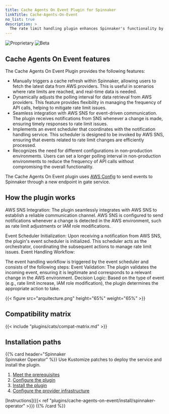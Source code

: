 ```yaml
---
title: Cache Agents On Event Plugin for Spinnaker
linkTitle: Cache-Agents-On-Event
no_list: true
description: >
  The rate limit handling plugin enhances Spinnaker's functionality by addressing rate limit issues commonly encountered when using AWS providers, particularly in scenarios involving EC2 and ECS. The plugin leverages AWS SNS (Simple Notification Service) to receive events and employs a notification handling service to manage data and gate services effectively.
---
```


![Proprietary](/images/proprietary.svg) ![Beta](/images/beta.svg)

## Cache Agents On Event features

The Cache Agents On Event Plugin provides the following features:

- Manually triggers a cache refresh within Spinnaker, allowing users to fetch the latest data from AWS providers. This is useful in scenarios where rate limits are reached, and real-time data is needed.
- Dynamically adjusts the polling interval for data retrieval from AWS providers. This feature provides flexibility in managing the frequency of API calls, helping to mitigate rate limit issues.
- Seamless integration with AWS SNS for event-driven communication. The plugin receives notifications from SNS whenever a change is made, ensuring timely responses to rate limit issues.
- Implements an event scheduler that coordinates with the notification handling service. This scheduler is designed to be invoked by AWS SNS, ensuring that events related to rate limit changes are efficiently processed.
- Recognizes the need for different configurations in non-production environments. Users can set a longer polling interval in non-production environments to reduce the frequency of API calls without compromising the overall functionality.

The Cache Agents On Event plugin uses [AWS Config](https://docs.aws.amazon.com/config/latest/developerguide/notifications-for-AWS-Config.html) to send events to Spinnaker through a new endpoint in gate service.

## How the plugin works
AWS SNS Integration:
The plugin seamlessly integrates with AWS SNS to establish a reliable communication channel. AWS SNS is configured to send notifications whenever a change is detected in the AWS environment, such as rate limit adjustments or IAM role modifications.

Event Scheduler Initialization:
Upon receiving a notification from AWS SNS, the plugin's event scheduler is initialized. This scheduler acts as the orchestrator, coordinating the subsequent actions to manage rate limit issues.
Event Handling Workflow:

The event handling workflow is triggered by the event scheduler and consists of the following steps:
Event Validation: The plugin validates the incoming event, ensuring it is legitimate and corresponds to a relevant change in the AWS environment.
Decision Logic: Based on the type of event (e.g., rate limit increase, IAM role modification), the plugin determines the appropriate action to take.

{{< figure src="arquitecture.png" height="65%" weight="65%" >}}

## Compatibility matrix

{{< include "plugins/cats/compat-matrix.md" >}}

## Installation paths

{{% card header="Spinnaker<br>Spinnaker Operator" %}}
Use Kustomize patches to deploy the service and install the plugin.

1. [Meet the prerequisites](#before-you-begin)
1. [Configure the plugin](#configure-the-plugin)
1. [Install the plugin](#install-the-plugin)
1. [Configure the provider infrastructure](#configure-infra)


[Instructions]({{< ref "plugins/cache-agents-on-event/install/spinnaker-operator" >}})
{{% /card %}}